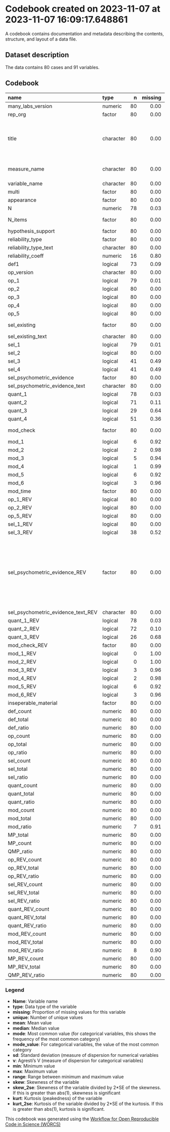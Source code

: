 Codebook created on 2023-11-07 at 2023-11-07 16:09:17.648861
================

A codebook contains documentation and metadata describing the contents,
structure, and layout of a data file.

## Dataset description

The data contains 80 cases and 91 variables.

## Codebook

| name                               | type      |   n | missing | unique |   mean | median |   mode | mode_value                                                                                                                  |     sd |    v |  min |     max |   range |  skew | skew_2se |  kurt | kurt_2se |
|:-----------------------------------|:----------|----:|--------:|-------:|-------:|-------:|-------:|:----------------------------------------------------------------------------------------------------------------------------|-------:|-----:|-----:|--------:|--------:|------:|---------:|------:|---------:|
| many_labs_version                  | numeric   |  80 |    0.00 |      4 |   2.50 |   2.00 |   2.00 |                                                                                                                             |   1.26 |      |  1.0 |    5.00 |    4.00 |  0.95 |     1.77 | -0.14 |    -0.13 |
| rep_org                            | factor    |  80 |    0.00 |      2 |        |        |  80.00 | Original                                                                                                                    |        | 0.00 |      |         |         |       |          |       |          |
| title                              | character |  80 |    0.00 |     58 |        |        |   5.00 | Liberals and Conservatives Rely on Different Sets of Moral Foundations                                                      |        | 0.98 |      |         |         |       |          |       |          |
| measure_name                       | character |  80 |    0.00 |     78 |        |        |   4.00 | moral foundations questionnaire                                                                                             |        | 0.99 |      |         |         |       |          |       |          |
| variable_name                      | character |  80 |    0.00 |     80 |        |        |   2.00 | framing effect                                                                                                              |        | 0.99 |      |         |         |       |          |       |          |
| multi                              | factor    |  80 |    0.00 |      3 |        |        |  67.00 | False                                                                                                                       |        | 0.27 |      |         |         |       |          |       |          |
| appearance                         | factor    |  80 |    0.00 |      6 |        |        |  57.00 | 1                                                                                                                           |        | 0.44 |      |         |         |       |          |       |          |
| N                                  | numeric   |  78 |    0.03 |     51 | 296.68 | 125.00 | 125.00 |                                                                                                                             | 477.64 |      | 30.0 | 2646.00 | 2616.00 |  2.91 |     5.34 |  8.40 |     7.81 |
| N_items                            | factor    |  80 |    0.00 |      4 |        |        |  41.00 | multiple item measure                                                                                                       |        | 0.54 |      |         |         |       |          |       |          |
| hypothesis_support                 | factor    |  80 |    0.00 |      4 |        |        |  40.00 | No                                                                                                                          |        | 0.53 |      |         |         |       |          |       |          |
| reliability_type                   | factor    |  80 |    0.00 |      6 |        |        |  38.00 |                                                                                                                             |        | 0.64 |      |         |         |       |          |       |          |
| reliability_type_text              | character |  80 |    0.00 |      4 |        |        |  78.00 |                                                                                                                             |        | 0.05 |      |         |         |       |          |       |          |
| reliability_coeff                  | numeric   |  16 |    0.80 |     16 |   0.71 |   0.73 |   0.73 |                                                                                                                             |   0.14 |      |  0.3 |    0.89 |    0.59 | -1.19 |    -1.06 |  1.50 |     0.69 |
| def1                               | logical   |  73 |    0.09 |      3 |        |        |  58.00 | TRUE                                                                                                                        |        | 0.33 |      |         |         |       |          |       |          |
| op_version                         | character |  80 |    0.00 |     11 |        |        |  71.00 |                                                                                                                             |        | 0.21 |      |         |         |       |          |       |          |
| op_1                               | logical   |  79 |    0.01 |      3 |        |        |  57.00 | TRUE                                                                                                                        |        | 0.40 |      |         |         |       |          |       |          |
| op_2                               | logical   |  80 |    0.00 |      3 |        |        |  53.00 | FALSE                                                                                                                       |        | 0.45 |      |         |         |       |          |       |          |
| op_3                               | logical   |  80 |    0.00 |      3 |        |        |  59.00 | TRUE                                                                                                                        |        | 0.39 |      |         |         |       |          |       |          |
| op_4                               | logical   |  80 |    0.00 |      3 |        |        |  46.00 | TRUE                                                                                                                        |        | 0.49 |      |         |         |       |          |       |          |
| op_5                               | logical   |  80 |    0.00 |      3 |        |        |  43.00 | TRUE                                                                                                                        |        | 0.50 |      |         |         |       |          |       |          |
| sel_existing                       | factor    |  80 |    0.00 |      4 |        |        |  37.00 | Not Clearly Stated                                                                                                          |        | 0.63 |      |         |         |       |          |       |          |
| sel_existing_text                  | character |  80 |    0.00 |     29 |        |        |  52.00 |                                                                                                                             |        | 0.57 |      |         |         |       |          |       |          |
| sel_1                              | logical   |  79 |    0.01 |      3 |        |        |  43.00 | FALSE                                                                                                                       |        | 0.50 |      |         |         |       |          |       |          |
| sel_2                              | logical   |  80 |    0.00 |      3 |        |        |  40.00 | FALSE                                                                                                                       |        | 0.50 |      |         |         |       |          |       |          |
| sel_3                              | logical   |  41 |    0.49 |      3 |        |        |  39.00 |                                                                                                                             |        | 0.25 |      |         |         |       |          |       |          |
| sel_4                              | logical   |  41 |    0.49 |      3 |        |        |  39.00 |                                                                                                                             |        | 0.41 |      |         |         |       |          |       |          |
| sel_psychometric_evidence          | factor    |  80 |    0.00 |      4 |        |        |  39.00 | None                                                                                                                        |        | 0.56 |      |         |         |       |          |       |          |
| sel_psychometric_evidence_text     | character |  80 |    0.00 |      2 |        |        |  80.00 |                                                                                                                             |        | 0.00 |      |         |         |       |          |       |          |
| quant_1                            | logical   |  78 |    0.03 |      3 |        |        |  67.00 | TRUE                                                                                                                        |        | 0.24 |      |         |         |       |          |       |          |
| quant_2                            | logical   |  71 |    0.11 |      3 |        |        |  50.00 | TRUE                                                                                                                        |        | 0.42 |      |         |         |       |          |       |          |
| quant_3                            | logical   |  29 |    0.64 |      3 |        |        |  51.00 |                                                                                                                             |        | 0.49 |      |         |         |       |          |       |          |
| quant_4                            | logical   |  51 |    0.36 |      3 |        |        |  29.00 |                                                                                                                             |        | 0.50 |      |         |         |       |          |       |          |
| mod_check                          | factor    |  80 |    0.00 |      4 |        |        |  49.00 | None Reported                                                                                                               |        | 0.54 |      |         |         |       |          |       |          |
| mod_1                              | logical   |   6 |    0.92 |      2 |        |        |  74.00 |                                                                                                                             |        | 0.00 |      |         |         |       |          |       |          |
| mod_2                              | logical   |   2 |    0.98 |      2 |        |        |  78.00 |                                                                                                                             |        | 0.00 |      |         |         |       |          |       |          |
| mod_3                              | logical   |   5 |    0.94 |      2 |        |        |  75.00 |                                                                                                                             |        | 0.00 |      |         |         |       |          |       |          |
| mod_4                              | logical   |   1 |    0.99 |      2 |        |        |  79.00 |                                                                                                                             |        | 0.00 |      |         |         |       |          |       |          |
| mod_5                              | logical   |   6 |    0.92 |      3 |        |        |  74.00 |                                                                                                                             |        | 0.44 |      |         |         |       |          |       |          |
| mod_6                              | logical   |   3 |    0.96 |      3 |        |        |  77.00 |                                                                                                                             |        | 0.44 |      |         |         |       |          |       |          |
| mod_time                           | factor    |  80 |    0.00 |      5 |        |        |  70.00 |                                                                                                                             |        | 0.23 |      |         |         |       |          |       |          |
| op_1_REV                           | logical   |  80 |    0.00 |      3 |        |        |  75.00 | TRUE                                                                                                                        |        | 0.12 |      |         |         |       |          |       |          |
| op_2_REV                           | logical   |  80 |    0.00 |      3 |        |        |  53.00 | TRUE                                                                                                                        |        | 0.45 |      |         |         |       |          |       |          |
| op_5_REV                           | logical   |  80 |    0.00 |      3 |        |        |  42.00 | TRUE                                                                                                                        |        | 0.50 |      |         |         |       |          |       |          |
| sel_1_REV                          | logical   |  80 |    0.00 |      3 |        |        |  78.00 | TRUE                                                                                                                        |        | 0.05 |      |         |         |       |          |       |          |
| sel_3_REV                          | logical   |  38 |    0.52 |      3 |        |        |  42.00 |                                                                                                                             |        | 0.39 |      |         |         |       |          |       |          |
| sel_psychometric_evidence_REV      | factor    |  80 |    0.00 |      5 |        |        |  42.00 | Not Apllicable (only report this if psychometric evidence would not be possible for this measure, otherwise report as None) |        | 0.59 |      |         |         |       |          |       |          |
| sel_psychometric_evidence_text_REV | character |  80 |    0.00 |      7 |        |        |  74.00 |                                                                                                                             |        | 0.14 |      |         |         |       |          |       |          |
| quant_1_REV                        | logical   |  78 |    0.03 |      3 |        |        |  69.00 | TRUE                                                                                                                        |        | 0.20 |      |         |         |       |          |       |          |
| quant_2_REV                        | logical   |  72 |    0.10 |      3 |        |        |  62.00 | TRUE                                                                                                                        |        | 0.24 |      |         |         |       |          |       |          |
| quant_3_REV                        | logical   |  26 |    0.68 |      3 |        |        |  54.00 |                                                                                                                             |        | 0.49 |      |         |         |       |          |       |          |
| mod_check_REV                      | factor    |  80 |    0.00 |      4 |        |        |  69.00 | False                                                                                                                       |        | 0.24 |      |         |         |       |          |       |          |
| mod_1_REV                          | logical   |   0 |    1.00 |      1 |        |        |  80.00 |                                                                                                                             |        |      |      |         |         |       |          |       |          |
| mod_2_REV                          | logical   |   0 |    1.00 |      1 |        |        |  80.00 |                                                                                                                             |        |      |      |         |         |       |          |       |          |
| mod_3_REV                          | logical   |   3 |    0.96 |      2 |        |        |  77.00 |                                                                                                                             |        | 0.00 |      |         |         |       |          |       |          |
| mod_4_REV                          | logical   |   2 |    0.98 |      2 |        |        |  78.00 |                                                                                                                             |        | 0.00 |      |         |         |       |          |       |          |
| mod_5_REV                          | logical   |   6 |    0.92 |      3 |        |        |  74.00 |                                                                                                                             |        | 0.28 |      |         |         |       |          |       |          |
| mod_6_REV                          | logical   |   3 |    0.96 |      2 |        |        |  77.00 |                                                                                                                             |        | 0.00 |      |         |         |       |          |       |          |
| inseperable_material               | factor    |  80 |    0.00 |      3 |        |        |  40.00 | False                                                                                                                       |        | 0.50 |      |         |         |       |          |       |          |
| def_count                          | numeric   |  80 |    0.00 |      2 |   0.72 |   1.00 |   1.00 |                                                                                                                             |   0.45 |      |  0.0 |    1.00 |    1.00 | -0.99 |    -1.84 | -1.03 |    -0.97 |
| def_total                          | numeric   |  80 |    0.00 |      2 |   0.91 |   1.00 |   1.00 |                                                                                                                             |   0.28 |      |  0.0 |    1.00 |    1.00 | -2.87 |    -5.33 |  6.29 |     5.91 |
| def_ratio                          | numeric   |  80 |    0.00 |      2 |   0.19 |   0.00 |   0.00 |                                                                                                                             |   0.39 |      |  0.0 |    1.00 |    1.00 |  1.57 |     2.92 |  0.48 |     0.45 |
| op_count                           | numeric   |  80 |    0.00 |      6 |   2.90 |   3.00 |   3.00 |                                                                                                                             |   1.26 |      |  0.0 |    5.00 |    5.00 | -0.19 |    -0.35 | -0.92 |    -0.86 |
| op_total                           | numeric   |  80 |    0.00 |      2 |   4.99 |   5.00 |   5.00 |                                                                                                                             |   0.11 |      |  4.0 |    5.00 |    1.00 | -8.61 |   -16.01 | 73.07 |    68.71 |
| op_ratio                           | numeric   |  80 |    0.00 |      7 |   0.42 |   0.40 |   0.40 |                                                                                                                             |   0.25 |      |  0.0 |    1.00 |    1.00 |  0.18 |     0.34 | -0.91 |    -0.86 |
| sel_count                          | numeric   |  80 |    0.00 |      5 |   1.18 |   1.00 |   1.00 |                                                                                                                             |   1.19 |      |  0.0 |    4.00 |    4.00 |  0.87 |     1.62 | -0.14 |    -0.14 |
| sel_total                          | numeric   |  80 |    0.00 |      3 |   3.01 |   4.00 |   4.00 |                                                                                                                             |   1.02 |      |  1.0 |    4.00 |    3.00 | -0.09 |    -0.18 | -1.92 |    -1.81 |
| sel_ratio                          | numeric   |  80 |    0.00 |      5 |   0.62 |   0.50 |   0.50 |                                                                                                                             |   0.35 |      |  0.0 |    1.00 |    1.00 | -0.38 |    -0.71 | -1.09 |    -1.03 |
| quant_count                        | numeric   |  80 |    0.00 |      5 |   1.96 |   2.00 |   2.00 |                                                                                                                             |   1.05 |      |  0.0 |    4.00 |    4.00 |  0.01 |     0.02 | -0.25 |    -0.23 |
| quant_total                        | numeric   |  80 |    0.00 |      4 |   2.86 |   3.00 |   3.00 |                                                                                                                             |   0.94 |      |  1.0 |    4.00 |    3.00 |  0.00 |     0.00 | -1.40 |    -1.32 |
| quant_ratio                        | numeric   |  80 |    0.00 |      7 |   0.26 |   0.00 |   0.00 |                                                                                                                             |   0.33 |      |  0.0 |    1.00 |    1.00 |  1.04 |     1.93 | -0.16 |    -0.15 |
| mod_count                          | numeric   |  80 |    0.00 |      3 |   0.04 |   0.00 |   0.00 |                                                                                                                             |   0.25 |      |  0.0 |    2.00 |    2.00 |  6.86 |    12.76 | 48.25 |    45.36 |
| mod_total                          | numeric   |  80 |    0.00 |      6 |   0.29 |   0.00 |   0.00 |                                                                                                                             |   1.03 |      |  0.0 |    6.00 |    6.00 |  3.76 |     7.00 | 14.12 |    13.27 |
| mod_ratio                          | numeric   |   7 |    0.91 |      4 |   0.88 |   1.00 |   1.00 |                                                                                                                             |   0.21 |      |  0.5 |    1.00 |    0.50 | -0.89 |    -0.56 | -1.19 |    -0.37 |
| MP_total                           | numeric   |  80 |    0.00 |      9 |  12.06 |  12.00 |  12.00 |                                                                                                                             |   2.21 |      |  8.0 |   20.00 |   12.00 |  0.52 |     0.96 |  0.57 |     0.54 |
| MP_count                           | numeric   |  80 |    0.00 |     12 |   6.80 |   6.00 |   6.00 |                                                                                                                             |   2.67 |      |  1.0 |   12.00 |   11.00 |  0.09 |     0.17 | -0.73 |    -0.69 |
| QMP_ratio                          | numeric   |  80 |    0.00 |     35 |   0.43 |   0.40 |   0.40 |                                                                                                                             |   0.21 |      |  0.1 |    0.92 |    0.82 |  0.32 |     0.59 | -0.86 |    -0.81 |
| op_REV_count                       | numeric   |  80 |    0.00 |      5 |   3.44 |   4.00 |   4.00 |                                                                                                                             |   1.04 |      |  1.0 |    5.00 |    4.00 | -0.33 |    -0.62 | -0.53 |    -0.50 |
| op_REV_total                       | numeric   |  80 |    0.00 |      1 |   5.00 |   5.00 |   5.00 |                                                                                                                             |   0.00 |      |  5.0 |    5.00 |    0.00 |       |          |       |          |
| op_REV_ratio                       | numeric   |  80 |    0.00 |      5 |   0.31 |   0.20 |   0.20 |                                                                                                                             |   0.21 |      |  0.0 |    0.80 |    0.80 |  0.33 |     0.62 | -0.53 |    -0.50 |
| sel_REV_count                      | numeric   |  80 |    0.00 |      5 |   1.75 |   2.00 |   2.00 |                                                                                                                             |   0.96 |      |  0.0 |    4.00 |    4.00 |  1.10 |     2.04 |  0.46 |     0.43 |
| sel_REV_total                      | numeric   |  80 |    0.00 |      3 |   2.99 |   3.00 |   3.00 |                                                                                                                             |   0.96 |      |  2.0 |    4.00 |    2.00 |  0.02 |     0.05 | -1.93 |    -1.82 |
| sel_REV_ratio                      | numeric   |  80 |    0.00 |      7 |   0.39 |   0.50 |   0.50 |                                                                                                                             |   0.29 |      |  0.0 |    1.00 |    1.00 | -0.20 |    -0.37 | -1.33 |    -1.25 |
| quant_REV_count                    | numeric   |  80 |    0.00 |      5 |   2.17 |   2.00 |   2.00 |                                                                                                                             |   0.98 |      |  0.0 |    4.00 |    4.00 |  0.21 |     0.40 | -0.14 |    -0.14 |
| quant_REV_total                    | numeric   |  80 |    0.00 |      4 |   2.84 |   3.00 |   3.00 |                                                                                                                             |   0.93 |      |  1.0 |    4.00 |    3.00 |  0.04 |     0.08 | -1.39 |    -1.31 |
| quant_REV_ratio                    | numeric   |  80 |    0.00 |      6 |   0.19 |   0.00 |   0.00 |                                                                                                                             |   0.29 |      |  0.0 |    1.00 |    1.00 |  1.30 |     2.41 |  0.58 |     0.55 |
| mod_REV_count                      | numeric   |  80 |    0.00 |      3 |   0.16 |   0.00 |   0.00 |                                                                                                                             |   0.51 |      |  0.0 |    2.00 |    2.00 |  2.99 |     5.55 |  7.47 |     7.02 |
| mod_REV_total                      | numeric   |  80 |    0.00 |      3 |   0.17 |   0.00 |   0.00 |                                                                                                                             |   0.55 |      |  0.0 |    2.00 |    2.00 |  2.86 |     5.31 |  6.50 |     6.11 |
| mod_REV_ratio                      | numeric   |   8 |    0.90 |      3 |   0.06 |   0.00 |   0.00 |                                                                                                                             |   0.18 |      |  0.0 |    0.50 |    0.50 |  1.86 |     1.23 |  1.70 |     0.58 |
| MP_REV_count                       | numeric   |  80 |    0.00 |     11 |   8.25 |   8.00 |   8.00 |                                                                                                                             |   2.33 |      |  4.0 |   14.00 |   10.00 |  0.25 |     0.47 | -0.41 |    -0.39 |
| MP_REV_total                       | numeric   |  80 |    0.00 |      7 |  11.91 |  12.00 |  12.00 |                                                                                                                             |   2.03 |      |  9.0 |   16.00 |    7.00 |  0.28 |     0.52 | -1.14 |    -1.07 |
| QMP_REV_ratio                      | numeric   |  80 |    0.00 |     34 |   0.30 |   0.28 |   0.28 |                                                                                                                             |   0.18 |      |  0.0 |    0.71 |    0.71 |  0.52 |     0.97 | -0.66 |    -0.62 |

### Legend

- **Name**: Variable name
- **type**: Data type of the variable
- **missing**: Proportion of missing values for this variable
- **unique**: Number of unique values
- **mean**: Mean value
- **median**: Median value
- **mode**: Most common value (for categorical variables, this shows the
  frequency of the most common category)
- **mode_value**: For categorical variables, the value of the most
  common category
- **sd**: Standard deviation (measure of dispersion for numerical
  variables
- **v**: Agresti’s V (measure of dispersion for categorical variables)
- **min**: Minimum value
- **max**: Maximum value
- **range**: Range between minimum and maximum value
- **skew**: Skewness of the variable
- **skew_2se**: Skewness of the variable divided by 2\*SE of the
  skewness. If this is greater than abs(1), skewness is significant
- **kurt**: Kurtosis (peakedness) of the variable
- **kurt_2se**: Kurtosis of the variable divided by 2\*SE of the
  kurtosis. If this is greater than abs(1), kurtosis is significant.

This codebook was generated using the [Workflow for Open Reproducible
Code in Science (WORCS)](https://osf.io/zcvbs/)
